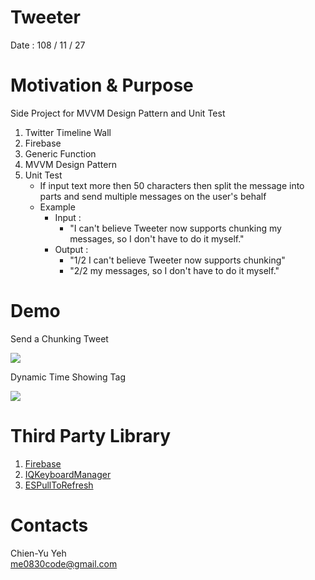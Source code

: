 # Tweeter
Date : 108 / 11 / 27

# Motivation & Purpose
Side Project for MVVM Design Pattern and Unit Test

1. Twitter Timeline Wall
2. Firebase
3. Generic Function
4. MVVM Design Pattern
5. Unit Test
   * If input text more then 50 characters then split the message into parts and send multiple messages on the user's behalf
   * Example
      * Input : 
         * "I can't believe Tweeter now supports chunking my messages, so I don't have to do it myself."
      * Output :
         * "1/2 I can't believe Tweeter now supports chunking"
         * "2/2 my messages, so I don't have to do it myself."

# Demo
Send a Chunking Tweet

![](https://i.imgur.com/Wmr3F9T.gif)

Dynamic Time Showing Tag

![](https://i.imgur.com/tHOKQ0c.gif)

# Third Party Library
1. [Firebase](https://firebase.google.com/)
2. [IQKeyboardManager](https://github.com/hackiftekhar/IQKeyboardManager)
3. [ESPullToRefresh](https://github.com/eggswift/pull-to-refresh)

# Contacts
Chien-Yu Yeh
<br>me0830code@gmail.com
